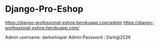 # Django-Pro-Eshop

https://django-professional-eshop.herokuapp.com/admin
https://django-professional-eshop.herokuapp.com/

Admin username: darkwhisper
Admin Password : Dark@2536
